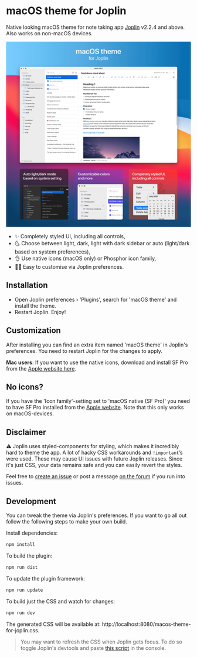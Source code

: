 # macOS theme for Joplin

Native looking macOS theme for note taking app [Joplin](https://joplinapp.org/) v2.2.4 and above. Also works on non-macOS devices.

![macOS theme for Joplin](/images/macos-theme-for-joplin.png)

- ✨ Completely styled UI, including all controls,
- 🌜 Choose between light, dark, light with dark sidebar or auto (light/dark based on system preferences),
- 👌 Use native icons (macOS only) or Phosphor icon family,
- 👨‍🎨 Easy to customise via Joplin preferences.

## Installation

- Open Joplin preferences › 'Plugins', search for 'macOS theme' and install the theme.
- Restart Joplin. Enjoy!

## Customization

After installing you can find an extra item named 'macOS theme' in Joplin's preferences. You need to restart Joplin for the changes to apply.

**Mac users**: If you want to use the native icons, download and install SF Pro from the [Apple website here](https://developer.apple.com/fonts/).

## No icons?

If you have the 'Icon family'-setting set to 'macOS native (SF Pro)' you need to have SF Pro installed from the [Apple website](https://developer.apple.com/fonts/). Note that this only works on macOS-devices.

## Disclaimer

⚠️ Joplin uses styled-components for styling, which makes it incredibly hard to theme the app. A lot of hacky CSS workarounds and `!important`’s were used. These may cause UI issues with future Joplin releases. Since it's just CSS, your data remains safe and you can easily revert the styles.

Feel free to [create an issue](https://github.com/ajilderda/joplin-macos-native-theme/issues) or post a message [on the forum](https://discourse.joplinapp.org/t/plugin-macos-theme-for-joplin) if you run into issues.

## Development

You can tweak the theme via Joplin's preferences. If you want to go all out follow the following steps to make your own build.

Install dependencies:

```sh
npm install
```

To build the plugin:

```sh
npm run dist
```

To update the plugin framework:

```sh
npm run update
```

To build just the CSS and watch for changes:

```sh
npm run dev
```

The generated CSS will be available at: http://localhost:8080/macos-theme-for-joplin.css.

> You may want to refresh the CSS when Joplin gets focus. To do so toggle Joplin's devtools and paste [this script](https://gist.github.com/ajilderda/05caf6385501e1b32202e0414d00ed61) in the console.
